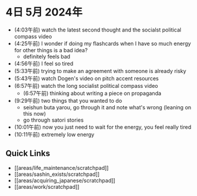 # 4日 5月 2024年
- (4:03午前) watch the latest second thought and the socialst political compass video
- (4:25午前) I wonder if doing my flashcards when I have so much energy for other things is a bad idea?
  - definitely feels bad
- (4:56午前) I feel so tired
- (5:33午前) trying to make an agreement with someone is already risky
- (5:43午前) watch Dogen's video on pitch accent resources
- (6:57午前) watch the long socialist political compass video
  - (6:57午前) thinking about writing a piece on propaganda
- (9:29午前) two things that you wanted to do
  - seishun buta yarou, go through it and note what's wrong (leaning on this now)
  - go through satori stories
- (10:01午前) now you just need to wait for the energy, you feel really tired
- (10:11午前) extremely low energy













## Quick Links
- [[areas/life_maintenance/scratchpad]]
- [[areas/sashin_exists/scratchpad]]
- [[areas/acquiring_japanese/scratchpad]]
- [[areas/work/scratchpad]]
